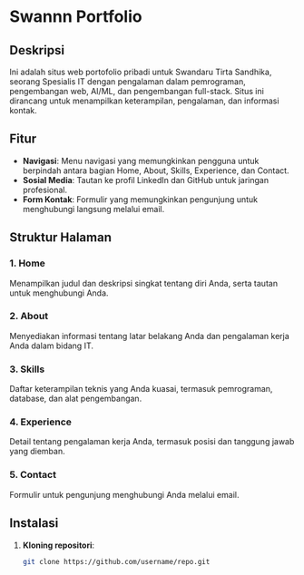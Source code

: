 # Swannn Portfolio

## Deskripsi
Ini adalah situs web portofolio pribadi untuk Swandaru Tirta Sandhika, seorang Spesialis IT dengan pengalaman dalam pemrograman, pengembangan web, AI/ML, dan pengembangan full-stack. Situs ini dirancang untuk menampilkan keterampilan, pengalaman, dan informasi kontak.

## Fitur
- **Navigasi**: Menu navigasi yang memungkinkan pengguna untuk berpindah antara bagian Home, About, Skills, Experience, dan Contact.
- **Sosial Media**: Tautan ke profil LinkedIn dan GitHub untuk jaringan profesional.
- **Form Kontak**: Formulir yang memungkinkan pengunjung untuk menghubungi langsung melalui email.

## Struktur Halaman
### 1. Home
Menampilkan judul dan deskripsi singkat tentang diri Anda, serta tautan untuk menghubungi Anda.

### 2. About
Menyediakan informasi tentang latar belakang Anda dan pengalaman kerja Anda dalam bidang IT.

### 3. Skills
Daftar keterampilan teknis yang Anda kuasai, termasuk pemrograman, database, dan alat pengembangan.

### 4. Experience
Detail tentang pengalaman kerja Anda, termasuk posisi dan tanggung jawab yang diemban.

### 5. Contact
Formulir untuk pengunjung menghubungi Anda melalui email.

## Instalasi
1. **Kloning repositori**:
   ```bash
   git clone https://github.com/username/repo.git
